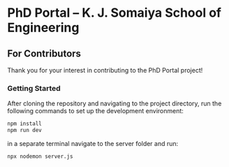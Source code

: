# PhD Portal – K. J. Somaiya School of Engineering

## For Contributors

Thank you for your interest in contributing to the PhD Portal project!

### Getting Started

After cloning the repository and navigating to the project directory, run the following commands to set up the development environment:

```bash
npm install
npm run dev
```
in a separate terminal navigate to the server folder and run:

```bash
npx nodemon server.js
```
